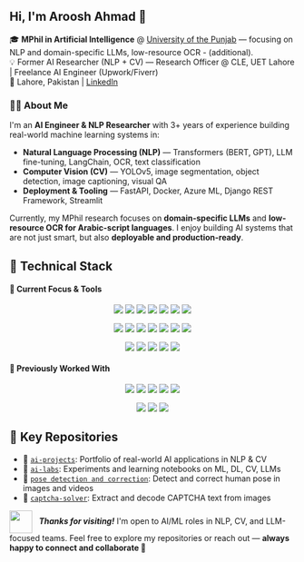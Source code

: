 <!-- 🚧 Optional banner if you want to include a personal or tech-themed image -->
<!-- ![Banner](main_image.jpeg) -->

<h2>Hi, I'm Aroosh Ahmad 👋</h2>

🎓 **MPhil in Artificial Intelligence** @ [University of the Punjab](https://www.pu.edu.pk/) — focusing on NLP and domain-specific LLMs, low-resource OCR - (additional).  
💡 Former AI Researcher (NLP + CV) — Research Officer @ CLE, UET Lahore | Freelance AI Engineer (Upwork/Fiverr)  
📍 Lahore, Pakistan | [LinkedIn](https://linkedin.com/in/arooshahmad-data)

### 👨‍💻 About Me

I'm an **AI Engineer & NLP Researcher** with 3+ years of experience building real-world machine learning systems in:

- **Natural Language Processing (NLP)** — Transformers (BERT, GPT), LLM fine-tuning, LangChain, OCR, text classification  
- **Computer Vision (CV)** — YOLOv5, image segmentation, object detection, image captioning, visual QA  
- **Deployment & Tooling** — FastAPI, Docker, Azure ML, Django REST Framework, Streamlit

Currently, my MPhil research focuses on **domain-specific LLMs** and **low-resource OCR for Arabic-script languages**. I enjoy building AI systems that are not just smart, but also **deployable and production-ready**.

<h2 align="left">🧠 Technical Stack</h2>

<h4 align="left">🚀 Current Focus & Tools</h4>

<p align="center">
  <img src="https://img.shields.io/badge/Python-3776AB?style=flat&logo=python&logoColor=white" />
  <img src="https://img.shields.io/badge/PyTorch-EE4C2C?style=flat&logo=pytorch&logoColor=white" />
  <img src="https://img.shields.io/badge/TensorFlow-FF6F00?style=flat&logo=tensorflow&logoColor=white" />
  <img src="https://img.shields.io/badge/Hugging%20Face-FFD21F?style=flat&logo=huggingface&logoColor=black" />
  <img src="https://img.shields.io/badge/Scikit--Learn-F7931E?style=flat&logo=scikit-learn&logoColor=white" />
  <img src="https://img.shields.io/badge/Pandas-150458?style=flat&logo=pandas&logoColor=white" />
  <img src="https://img.shields.io/badge/NumPy-013243?style=flat&logo=numpy&logoColor=white" />
</p>

<p align="center">
  <img src="https://img.shields.io/badge/NLP-4B8BBE?style=flat&logo=spacy&logoColor=white" />
  <img src="https://img.shields.io/badge/LLMs-GPT-informational?style=flat&logo=openai&logoColor=white" />
  <img src="https://img.shields.io/badge/Transformers-BERT-informational?style=flat&logo=huggingface&logoColor=black" />
  <img src="https://img.shields.io/badge/LangChain-000000?style=flat&logo=langchain&logoColor=white" />
  <img src="https://img.shields.io/badge/Computer%20Vision-8A2BE2?style=flat&logo=opencv&logoColor=white" />
  <img src="https://img.shields.io/badge/FastAPI-009688?style=flat&logo=fastapi&logoColor=white" />
  <img src="https://img.shields.io/badge/Streamlit-FF4B4B?style=flat&logo=streamlit&logoColor=white" />
</p>

<p align="center">
  <img src="https://img.shields.io/badge/Docker-2496ED?style=flat&logo=docker&logoColor=white" />
  <img src="https://img.shields.io/badge/Azure%20ML-0078D4?style=flat&logo=microsoftazure&logoColor=white" />
  <img src="https://img.shields.io/badge/Git-F05032?style=flat&logo=git&logoColor=white" />
  <img src="https://img.shields.io/badge/VS%20Code-007ACC?style=flat&logo=visualstudiocode&logoColor=white" />
  <img src="https://img.shields.io/badge/Jupyter-F37626?style=flat&logo=jupyter&logoColor=white" />
</p>

<h4 align="left">🧰 Previously Worked With</h4>

<p align="center">
  <img src="https://img.shields.io/badge/.NET%20MVC-512BD4?style=flat&logo=dotnet&logoColor=white" />
  <img src="https://img.shields.io/badge/C%23-239120?style=flat&logo=csharp&logoColor=white" />
  <img src="https://img.shields.io/badge/React-61DAFB?style=flat&logo=react&logoColor=black" />
  <img src="https://img.shields.io/badge/JavaScript-F7DF1E?style=flat&logo=javascript&logoColor=black" />
  <img src="https://img.shields.io/badge/CSS-1572B6?style=flat&logo=css3&logoColor=white" />
</p>

<p align="center">
  <img src="https://img.shields.io/badge/PostgreSQL-336791?style=flat&logo=postgresql&logoColor=white" />
  <img src="https://img.shields.io/badge/MongoDB-47A248?style=flat&logo=mongodb&logoColor=white" />
  <img src="https://img.shields.io/badge/SQL%20Server-CC2927?style=flat&logo=microsoftsqlserver&logoColor=white" />
</p>

## 📂 Key Repositories

- 🔬 [`ai-projects`](https://github.com/arooshahmad-data/ai-projects): Portfolio of real-world AI applications in NLP & CV  
- 🧪 [`ai-labs`](https://github.com/arooshahmad-data/ai-labs): Experiments and learning notebooks on ML, DL, CV, LLMs  
- 🕺 [`pose detection and correction`](https://github.com/arooshahmad-data/pose-estimation-correction-ui-emgucv): Detect and correct human pose in images and videos  
- 🔐 [`captcha-solver`](https://github.com/arooshahmad-data/captcha-solver): Extract and decode CAPTCHA text from images

<p align="left">
  <span>
    <img src="https://media.giphy.com/media/LnQjpWaON8nhr21vNW/giphy.gif" width="40" style="vertical-align: middle; margin-right: 8px;" />
    <em><b>Thanks for visiting!</b></em> I'm open to AI/ML roles in NLP, CV, and LLM-focused teams.  
    Feel free to explore my repositories or reach out — <strong>always happy to connect and collaborate 🤝</strong>
  </span>
</p>
